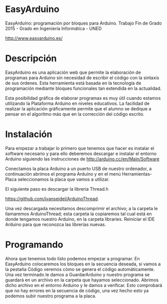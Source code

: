 # EasyArduino
EasyArduino: programación por bloques para Arduino. Trabajo Fin de Grado 2015 - Grado en Ingeniería Informática - UNED

http://www.easyarduino.es/

# Descripción
EasyArduino es una aplicación web que permite la elaboración de programas para Arduino sin necesidad de escribir el código con la sintaxis de sus órdenes. Esta herramienta está basada en la tecnología de programación mediante bloques funcionales tan extendida en la actualidad.

Esta posibilidad gráfica de elaborar programas es muy útil cuando estamos utilizando la Plataforma Arduino en niveles educativos. La facilidad de realizar la aplicación gráficamente permite que el alumno se dedique a pensar en el algoritmo más que en la corrección del código escrito.

# Instalación
Para empezar a trabajar lo primero que tenemos que  hacer es instalar el software necesario y para ello deberemos descargar e instalar el entorno Arduino siguiendo las instrucciones de http://arduino.cc/en/Main/Software

Conectamos la placa Arduino a un puerto USB de nuestro ordenador, a continuación abrimos el programa Arduino y en el menú Herramientas-Placa seleccionamos la placa que vamos a utilizar.
 
El siguiente paso es descargar la librería Thread.h

https://github.com/ivanseidel/ArduinoThread. 

Una vez descargada necesitamos descomprimir el archivo; a la carpeta le llamaremos ArduinoThread; esta carpeta la copiaremos tal cual está en donde tengamos nuestro Arduino, en la carpeta libraries. Reiniciar el IDE Arduino para que reconozca las librerías nuevas.

# Programando
Ahora que tenemos todo listo podemos empezar a programar. En EasyArduino colocaremos los bloques en la secuencia deseada, si vamos a la pestaña Código veremos cómo se genera el código automáticamente. Una vez terminado le damos a GuardarArduino y nuestro programa se guardará en un archivo en la carpeta que hayamos seleccionado. Abrimos dicho archivo en el entorno Arduino y le damos a verificar. Esto comprobará que no hay errores en la secuencia de código, una vez hecho esto ya podemos subir nuestro programa a la placa.
